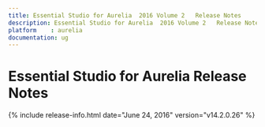 ```yaml
---
title: Essential Studio for Aurelia  2016 Volume 2   Release Notes  
description: Essential Studio for Aurelia  2016 Volume 2   Release Notes  
platform	: aurelia
documentation: ug
---
```


# Essential Studio for Aurelia  Release Notes  

{% include release-info.html date="June 24, 2016"  version="v14.2.0.26" %} 






